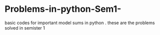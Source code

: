 # Problems-in-python-Sem1-
basic codes for important model sums in python . these are the problems solved in semister 1
